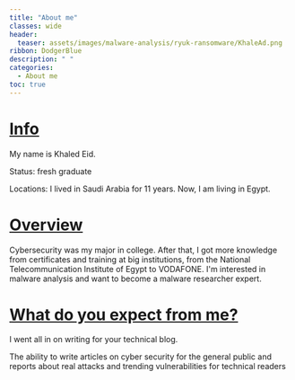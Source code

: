 ```yaml
---
title: "About me"
classes: wide
header:
  teaser: assets/images/malware-analysis/ryuk-ransomware/KhaleAd.png
ribbon: DodgerBlue
description: " "
categories:
  - About me
toc: true
---
```

# <u>Info</u>

My name is Khaled Eid.

Status: fresh graduate

Locations: I lived in Saudi Arabia for 11 years. Now, I am living in Egypt.

# <u>Overview</u>

Cybersecurity was my major in college. After that, I got more knowledge from certificates and training at big institutions, from the National Telecommunication Institute of Egypt to VODAFONE.
I'm interested in malware analysis and want to become a malware researcher expert.

# <u>What do you expect from me?</u>

I went all in on writing for your technical blog.

The ability to write articles on cyber security for the general public and reports about real attacks and trending vulnerabilities for technical readers
